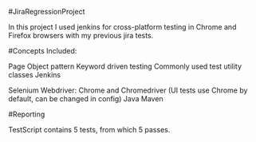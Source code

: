 #JiraRegressionProject

In this project I used jenkins for cross-platform testing in Chrome and Firefox browsers
with my previous jira tests.

#Concepts Included:

Page Object pattern
Keyword driven testing
Commonly used test utility classes
Jenkins

Selenium Webdriver: Chrome and Chromedriver (UI tests use Chrome by default, can be changed in config)
Java
Maven

#Reporting
 
TestScript contains 5 tests, from which 5 passes.